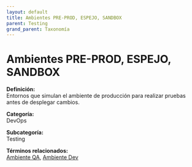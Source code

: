 ```yaml
---
layout: default
title: Ambientes PRE-PROD, ESPEJO, SANDBOX
parent: Testing
grand_parent: Taxonomía
---
```


# Ambientes PRE-PROD, ESPEJO, SANDBOX

**Definición:**  
Entornos que simulan el ambiente de producción para realizar pruebas antes de desplegar cambios.

**Categoría:**  
DevOps

**Subcategoría:**  
Testing

**Términos relacionados:**  
[Ambiente QA](https://maleniski.github.io/diccionario-angl-tec-mx/docs/taxonomia/devops/testing/ambiente-qa.html), [Ambiente Dev](https://maleniski.github.io/diccionario-angl-tec-mx/docs/taxonomia/devops/testing/ambiente-dev.html)
